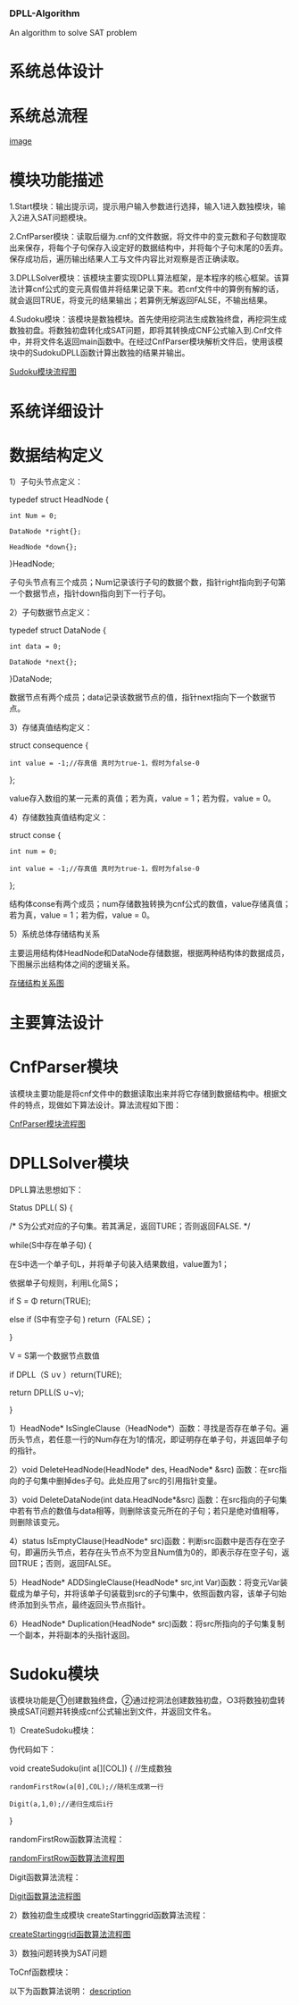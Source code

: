 ### DPLL-Algorithm
An algorithm to solve SAT problem


系统总体设计
==

系统总流程
=
[image](https://github.com/Billy1900/DPLL-Algorithm/blob/master/pic/1.png)
 
模块功能描述
=

1.Start模块：输出提示词，提示用户输入参数进行选择，输入1进入数独模块，输入2进入SAT问题模块。

2.CnfParser模块：读取后缀为.cnf的文件数据，将文件中的变元数和子句数提取出来保存，将每个子句保存入设定好的数据结构中，并将每个子句末尾的0丢弃。保存成功后，遍历输出结果人工与文件内容比对观察是否正确读取。

3.DPLLSolver模块：该模块主要实现DPLL算法框架，是本程序的核心框架。该算法计算cnf公式的变元真假值并将结果记录下来。若cnf文件中的算例有解的话，就会返回TRUE，将变元的结果输出；若算例无解返回FALSE，不输出结果。

4.Sudoku模块：该模块是数独模块。首先使用挖洞法生成数独终盘，再挖洞生成数独初盘。将数独初盘转化成SAT问题，即将其转换成CNF公式输入到.Cnf文件中，并将文件名返回main函数中。在经过CnfParser模块解析文件后，使用该模块中的SudokuDPLL函数计算出数独的结果并输出。
 
[Sudoku模块流程图](https://github.com/Billy1900/DPLL-Algorithm/tree/master/pic/2.2.png)
 

系统详细设计
===

数据结构定义
==

1）子句头节点定义：

typedef struct HeadNode {
    
    int Num = 0;
    
    DataNode *right{};
    
    HeadNode *down{};

}HeadNode;

子句头节点有三个成员；Num记录该行子句的数据个数，指针right指向到子句第一个数据节点，指针down指向到下一行子句。

2）子句数据节点定义：

typedef struct DataNode {
    
    int data = 0;
    
    DataNode *next{};

}DataNode;

数据节点有两个成员；data记录该数据节点的值，指针next指向下一个数据节点。

3）存储真值结构定义：

struct consequence {
    
    int value = -1;//存真值 真时为true-1，假时为false-0

};

value存入数组的某一元素的真值；若为真，value = 1；若为假，value = 0。

4）存储数独真值结构定义：

struct conse {
    
    int num = 0;
    
    int value = -1;//存真值 真时为true-1，假时为false-0

};

结构体conse有两个成员；num存储数独转换为cnf公式的数值，value存储真值；若为真，value = 1；若为假，value = 0。

5）系统总体存储结构关系

主要运用结构体HeadNode和DataNode存储数据，根据两种结构体的数据成员，下图展示出结构体之间的逻辑关系。
 
[存储结构关系图](https://github.com/Billy1900/DPLL-Algorithm/tree/master/pic/3.1.png)

主要算法设计
==

CnfParser模块
=

该模块主要功能是将cnf文件中的数据读取出来并将它存储到数据结构中。根据文件的特点，现做如下算法设计。算法流程如下图：
 
 [CnfParser模块流程图](https://github.com/Billy1900/DPLL-Algorithm/tree/master/pic/3.2.png)

DPLLSolver模块
=

DPLL算法思想如下：

Status DPLL( S) {

/* S为公式对应的子句集。若其满足，返回TURE；否则返回FALSE. */

while(S中存在单子句) { 

在S中选一个单子句L，并将单子句装入结果数组，value置为1；

依据单子句规则，利用L化简S；

if S = Φ return(TRUE);

else if (S中有空子句 ) return（FALSE）；

}

V = S第一个数据节点数值

if DPLL（S ∪v ）return(TURE);

return DPLL(S ∪¬v);

}

1）HeadNode*  IsSingleClause（HeadNode*）函数：寻找是否存在单子句。遍历头节点，若任意一行的Num存在为1的情况，即证明存在单子句，并返回单子句的指针。

2）void DeleteHeadNode(HeadNode* des, HeadNode* &src) 函数：在src指向的子句集中删掉des子句。此处应用了src的引用指针变量。

3）void DeleteDataNode(int data.HeadNode*&src) 函数：在src指向的子句集中若有节点的数值与data相等，则删除该变元所在的子句；若只是绝对值相等，则删除该变元。

4）status IsEmptyClause(HeadNode* src)函数：判断src函数中是否存在空子句，即遍历头节点，若存在头节点不为空且Num值为0的，即表示存在空子句，返回TRUE；否则，返回FALSE。

5）HeadNode* ADDSingleClause(HeadNode* src,int Var)函数：将变元Var装载成为单子句，并将该单子句装载到src的子句集中，依照函数内容，该单子句始终添加到头节点，最终返回头节点指针。

6）HeadNode* Duplication(HeadNode* src)函数：将src所指向的子句集复制一个副本，并将副本的头指针返回。

Sudoku模块
=

该模块功能是①创建数独终盘，②通过挖洞法创建数独初盘，○3将数独初盘转换成SAT问题并转换成cnf公式输出到文件，并返回文件名。

1）CreateSudoku模块：

伪代码如下：

void createSudoku(int a[][COL]) { //生成数独
    
    randomFirstRow(a[0],COL);//随机生成第一行
    
    Digit(a,1,0);//递归生成后i行

}

randomFirstRow函数算法流程：
 
[randomFirstRow函数算法流程图](https://github.com/Billy1900/DPLL-Algorithm/tree/master/pic/3.3.png)

Digit函数算法流程：
 
[Digit函数算法流程图](https://github.com/Billy1900/DPLL-Algorithm/tree/master/pic/3.4.png)

2）数独初盘生成模块
createStartinggrid函数算法流程：
 
[createStartinggrid函数算法流程图](https://github.com/Billy1900/DPLL-Algorithm/tree/master/pic/3.5.png)

3）数独问题转换为SAT问题

ToCnf函数模块：

以下为函数算法说明：
[description](https://github.com/Billy1900/DPLL-Algorithm/tree/master/pic/3.6.png)

